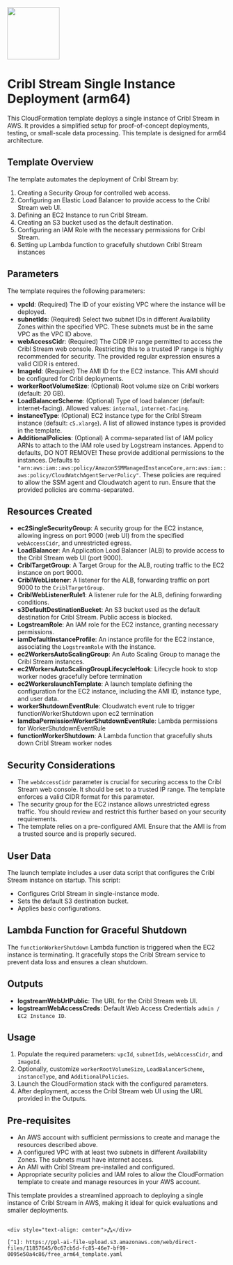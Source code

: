 <img src="https://cribl-logo-marketplace.s3.us-east-1.amazonaws.com/Cribl-Cloud-Logo-2C-Black.png" class="logo" width="120"/>

# Cribl Stream Single Instance Deployment (arm64)

This CloudFormation template deploys a single instance of Cribl Stream in AWS. It provides a simplified setup for proof-of-concept deployments, testing, or small-scale data processing. This template is designed for arm64 architecture.

## Template Overview

The template automates the deployment of Cribl Stream by:

1.  Creating a Security Group for controlled web access.
2.  Configuring an Elastic Load Balancer to provide access to the Cribl Stream web UI.
3.  Defining an EC2 Instance to run Cribl Stream.
4.  Creating an S3 bucket used as the default destination.
5.  Configuring an IAM Role with the necessary permissions for Cribl Stream.
6.  Setting up Lambda function to gracefully shutdown Cribl Stream instances

## Parameters

The template requires the following parameters:

*   **vpcId**: (Required) The ID of your existing VPC where the instance will be deployed.
*   **subnetIds**: (Required) Select two subnet IDs in different Availability Zones within the specified VPC.  These subnets must be in the same VPC as the VPC ID above.
*   **webAccessCidr**: (Required) The CIDR IP range permitted to access the Cribl Stream web console. Restricting this to a trusted IP range is highly recommended for security. The provided regular expression ensures a valid CIDR is entered.
*   **ImageId**: (Required) The AMI ID for the EC2 instance. This AMI should be configured for Cribl deployments.
*   **workerRootVolumeSize**:  (Optional) Root volume size on Cribl workers (default: 20 GB).
*   **LoadBalancerScheme**: (Optional) Type of load balancer (default: internet-facing). Allowed values: `internal`, `internet-facing`.
*   **instanceType**: (Optional) EC2 instance type for the Cribl Stream instance (default: `c5.xlarge`). A list of allowed instance types is provided in the template.
*   **AdditionalPolicies**: (Optional) A comma-separated list of IAM policy ARNs to attach to the IAM role used by Logstream instances. Append to defaults, DO NOT REMOVE! These provide additional permissions to the instances. Defaults to `"arn:aws:iam::aws:policy/AmazonSSMManagedInstanceCore,arn:aws:iam::aws:policy/CloudWatchAgentServerPolicy"`. These policies are required to allow the SSM agent and Cloudwatch agent to run. Ensure that the provided policies are comma-separated.

## Resources Created

*   **ec2SingleSecurityGroup**: A security group for the EC2 instance, allowing ingress on port 9000 (web UI) from the specified `webAccessCidr`, and unrestricted egress.
*   **LoadBalancer**: An Application Load Balancer (ALB) to provide access to the Cribl Stream web UI (port 9000).
*   **CriblTargetGroup**: A Target Group for the ALB, routing traffic to the EC2 instance on port 9000.
*   **CriblWebListener**: A listener for the ALB, forwarding traffic on port 9000 to the `CriblTargetGroup`.
*   **CriblWebListenerRule1**: A listener rule for the ALB, defining forwarding conditions.
*   **s3DefaultDestinationBucket**: An S3 bucket used as the default destination for Cribl Stream. Public access is blocked.
*   **LogstreamRole**: An IAM role for the EC2 instance, granting necessary permissions.
*   **iamDefaultInstanceProfile**: An instance profile for the EC2 instance, associating the `LogstreamRole` with the instance.
*   **ec2WorkersAutoScalingGroup**: An Auto Scaling Group to manage the Cribl Stream instances.
*   **ec2WorkersAutoScalingGroupLifecycleHook**: Lifecycle hook to stop worker nodes gracefully before termination
*   **ec2WorkerslaunchTemplate**: A launch template defining the configuration for the EC2 instance, including the AMI ID, instance type, and user data.
*   **workerShutdownEventRule**: Cloudwatch event rule to trigger functionWorkerShutdown upon ec2 termination
*   **lamdbaPermissionWorkerShutdownEventRule**: Lambda permissions for WorkerShutdownEventRule
*   **functionWorkerShutdown**: A Lambda function that gracefully shuts down Cribl Stream worker nodes

## Security Considerations

*   The `webAccessCidr` parameter is crucial for securing access to the Cribl Stream web console. It should be set to a trusted IP range.  The template enforces a valid CIDR format for this parameter.
*   The security group for the EC2 instance allows unrestricted egress traffic. You should review and restrict this further based on your security requirements.
*   The template relies on a pre-configured AMI. Ensure that the AMI is from a trusted source and is properly secured.

## User Data

The launch template includes a user data script that configures the Cribl Stream instance on startup. This script:

*   Configures Cribl Stream in single-instance mode.
*   Sets the default S3 destination bucket.
*   Applies basic configurations.

## Lambda Function for Graceful Shutdown

The `functionWorkerShutdown` Lambda function is triggered when the EC2 instance is terminating. It gracefully stops the Cribl Stream service to prevent data loss and ensures a clean shutdown.

## Outputs

*   **logstreamWebUrlPublic**: The URL for the Cribl Stream web UI.
*   **logstreamWebAccessCreds**: Default Web Access Credentials `admin / EC2 Instance ID`.

## Usage

1.  Populate the required parameters: `vpcId`, `subnetIds`, `webAccessCidr`, and `ImageId`.
2.  Optionally, customize `workerRootVolumeSize`, `LoadBalancerScheme`, `instanceType`, and `AdditionalPolicies`.
3.  Launch the CloudFormation stack with the configured parameters.
4.  After deployment, access the Cribl Stream web UI using the URL provided in the Outputs.

## Pre-requisites

*   An AWS account with sufficient permissions to create and manage the resources described above.
*   A configured VPC with at least two subnets in different Availability Zones.  The subnets must have internet access.
*   An AMI with Cribl Stream pre-installed and configured.
*   Appropriate security policies and IAM roles to allow the CloudFormation template to create and manage resources in your AWS account.

This template provides a streamlined approach to deploying a single instance of Cribl Stream in AWS, making it ideal for quick evaluations and smaller deployments.
```

<div style="text-align: center">⁂</div>

[^1]: https://ppl-ai-file-upload.s3.amazonaws.com/web/direct-files/11857645/0c67cb5d-fc85-46e7-bf99-0095e50a4c86/free_arm64_template.yaml

